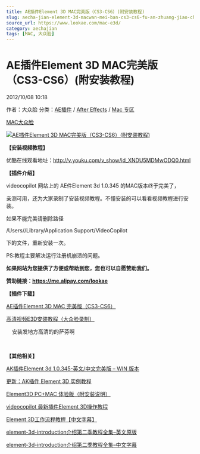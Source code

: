 ```yaml
---
title: AE插件Element 3D MAC完美版（CS3-CS6）(附安装教程)
slug: aecha-jian-element-3d-macwan-mei-ban-cs3-cs6-fu-an-zhuang-jiao-cheng
source_url: https://www.lookae.com/mac-e3d/
category: aechajian
tags: [MAC, 大众脸]
---
```

# AE插件Element 3D MAC完美版（CS3-CS6）(附安装教程)

2012/10/08 10:18

作者：大众脸
分类：[AE插件](https://www.lookae.com/after-effects/aechajian/) / [After Effects](https://www.lookae.com/after-effects/) / [Mac 专区](https://www.lookae.com/mac-osx/)

[MAC](https://www.lookae.com/tag/mac/)[大众脸](https://www.lookae.com/tag/%e5%a4%a7%e4%bc%97%e8%84%b8/)

[![AE插件Element 3D MAC完美版（CS3-CS6）(附安装教程)](https://www.lookae.com/wp-content/uploads/2012/10/E3D2.jpg "AE插件Element 3D MAC完美版（CS3-CS6）(附安装教程)-LookAE.com")](https://www.lookae.com/wp-content/uploads/2012/10/E3D2.jpg)

**【安装视频教程】**

优酷在线观看地址：<http://v.youku.com/v_show/id_XNDU5MDMwODQ0.html>

**【插件介绍】**

videocopilot 网站上的 AE件Element 3d 1.0.345 的MAC版本终于完美了，

亲测可用，还为大家录制了安装视频教程。不懂安装的可以看看视频教程进行安装。

如果不能完美请删除路径

/Users/<username>/Library/Application Support/VideoCopilot

下的文件，重新安装一次。

PS:教程主要解决运行注册机崩溃的问题。

**如果网站为您提供了方便或帮助到您，您也可以自愿赞助我们。**

**赞助链接：<https://me.alipay.com/lookae>**

**【插件下载】**

[AE插件Element 3D MAC 完美版（CS3-CS6）](http://www.ctdisk.com/file/9886154)

[高清视频E3D安装教程（大众脸录制）](http://www.ctdisk.com/file/9890435)

    安装发地方高清的的萨芬啊

  

**【其他相关】**

[AK插件Element 3d 1.0.345-英文/中文完美版 – WIN 版本](https://www.lookae.com/e3d-chn/)

[更新：AK插件 Element 3D 实例教程](https://www.lookae.com/e3d-jc2/)

[Element3D PC+MAC 体验版（附安装说明）](https://www.lookae.com/element3d-pcmac/)

[videocopilot 最新插件Element 3D操作教程](https://www.lookae.com/videocopilot-element-3d/)

[Element 3D工作流程教程【中文字幕】](http://115.com/file/benporas#)

[element-3d-introduction介绍第二季教程全集](http://115.com/file/benmepto#)[–英文原版](http://115.com/file/benmepto#)

[element-3d-introduction介绍第二季教程全集–中文字幕](http://115.com/file/beno9lkj#)
